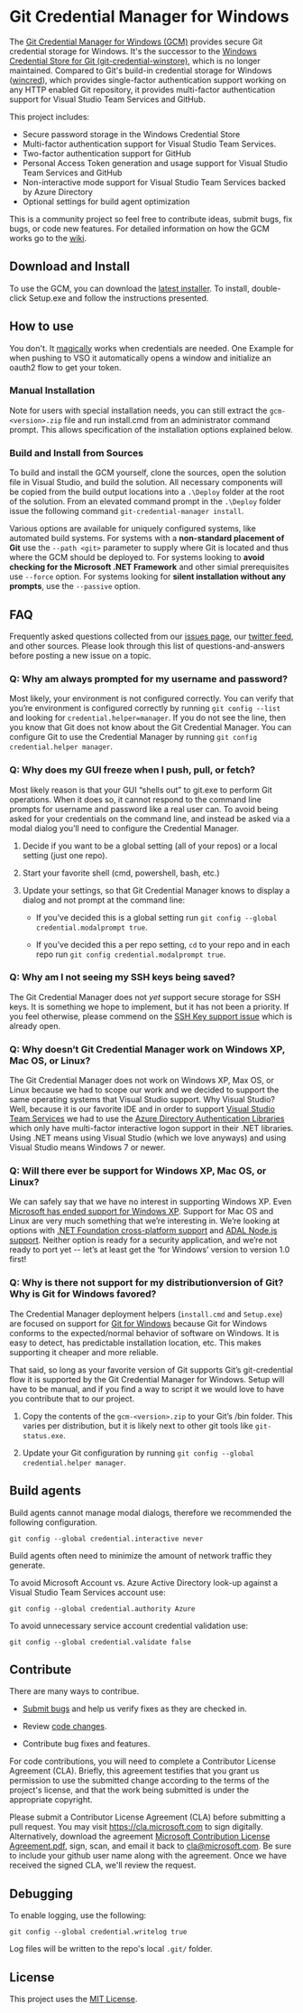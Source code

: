 Git Credential Manager for Windows
==================================

The [Git Credential Manager for Windows (GCM)](<https://github.com/Microsoft/Git-Credential-Manager-for-Windows>) provides secure Git credential storage for Windows. It's the successor to the [Windows Credential Store for Git (git-credential-winstore)](<https://gitcredentialstore.codeplex.com/>), which is no longer maintained. Compared to Git's build-in credential storage for Windows ([wincred](<https://git-scm.com/book/en/v2/Git-Tools-Credential-Storage>)), which provides single-factor authentication support working on any HTTP enabled Git repository, it provides multi-factor authentication support for Visual Studio Team Services and GitHub.

This project includes:

 * Secure password storage in the Windows Credential Store
 * Multi-factor authentication support for Visual Studio Team Services.
 * Two-factor authentication support for GitHub
 * Personal Access Token generation and usage support for Visual Studio Team Services and GitHub
 * Non-interactive mode support for Visual Studio Team Services backed by Azure Directory
 * Optional settings for build agent optimization

This is a community project so feel free to contribute ideas, submit bugs, fix bugs, or code new features. For detailed information on how the GCM works go to the [wiki](https://github.com/Microsoft/Git-Credential-Manager-for-Windows/wiki/How-the-Git-Credential-Managers-works).

## Download and Install ##

To use the GCM, you can download the [latest installer](<https://github.com/Microsoft/Git-Credential-Manager-for-Windows/releases/latest>). To install, double-click Setup.exe and follow the instructions presented.

## How to use ##

You don't. It [magically](<https://github.com/Microsoft/Git-Credential-Manager-for-Windows/issues/31>) works when credentials are needed. One Example for when pushing to VSO it automatically opens a window and initialize an oauth2 flow to get your token. 

### Manual Installation

Note for users with special installation needs, you can still extract the `gcm-<version>.zip` file and run install.cmd from an administrator command prompt. This allows specification of the installation options explained below.

### Build and Install from Sources

To build and install the GCM yourself, clone the sources, open the solution file in Visual Studio, and build the solution. All necessary components will be copied from the build output locations into a `.\Deploy` folder at the root of the solution. From an elevated command prompt in the `.\Deploy` folder issue the following command `git-credential-manager install`.

Various options are available for uniquely configured systems, like automated build systems. For systems with a **non-standard placement of Git** use the `--path <git>` parameter to supply where Git is located and thus where the GCM should be deployed to. For systems looking to **avoid checking for the Microsoft .NET Framework** and other simial prerequisites use `--force` option. For systems looking for **silent installation without any prompts**, use the `--passive` option.

## FAQ ##

Frequently asked questions collected from our [issues page](<https://github.com/Microsoft/Git-Credential-Manager-for-Windows/issues>), our [twitter feed](<https://twitter.com/microsoftgit>), and other sources. Please look through this list of questions-and-answers before posting a new issue on a topic.

### Q: Why am always prompted for my username and password?

Most likely, your environment is not configured correctly. You can verify that you’re environment is configured correctly by running `git config --list` and looking for `credential.helper=manager`. If you do not see the line, then you know that Git does not know about the Git Credential Manager. You can configure Git to use the Credential Manager by running `git config credential.helper manager`.

### Q: Why does my GUI freeze when I push, pull, or fetch?

Most likely reason is that your GUI “shells out” to git.exe to perform Git operations. When it does so, it cannot respond to the command line prompts for username and password like a real user can. To avoid being asked for your credentials on the command line, and instead be asked via a modal dialog you’ll need to configure the Credential Manager.

 1. Decide if you want to be a global setting (all of your repos) or a local setting (just one repo).
 
 2. Start your favorite shell (cmd, powershell, bash, etc.)
 
 3. Update your settings, so that Git Credential Manager knows to display a dialog and not prompt at the command line:
 
    * If you’ve decided this is a global setting run `git config --global credential.modalprompt true`.
    
    * If you’ve decided this a per repo setting, `cd` to your repo and in each repo run `git config credential.modalprompt true`.

### Q: Why am I not seeing my SSH keys being saved?

The Git Credential Manager does not *yet* support secure storage for SSH keys. It is something we hope to implement, but it has not been a priority. If you feel otherwise, please commend on the [SSH Key support issue](<https://github.com/Microsoft/Git-Credential-Manager-for-Windows/issues/25>) which is already open.

### Q: Why doesn’t Git Credential Manager work on Windows XP, Mac OS, or Linux?

The Git Credential Manager does not work on Windows XP, Max OS, or Linux because we had to scope our work and we decided to support the same operating systems that Visual Studio support. Why Visual Studio? Well, because it is our favorite IDE and in order to support [Visual Studio Team Services](<https://www.visualstudio.com/en-us/products/visual-studio-team-services-vs.aspx>) we had to use the [Azure Directory Authentication Libraries](<https://github.com/AzureAD>) which only have multi-factor interactive logon support in their .NET libraries. Using .NET means using Visual Studio (which we love anyways) and using Visual Studio means Windows 7 or newer.

### Q: Will there ever be support for Windows XP, Mac OS, or Linux?

We can safely say that we have no interest in supporting Windows XP. Even [Microsoft has ended support for Windows XP](<http://windows.microsoft.com/en-us/windows/end-support-help>). Support for Mac OS and Linux are very much something that we’re interesting in. We’re looking at options with [.NET Foundation cross-platform support](<https://github.com/dotnet>) and [ADAL Node.js support](<https://github.com/AzureAD/azure-activedirectory-library-for-nodejs>). Neither option is ready for a security application, and we’re not ready to port yet -- let’s at least get the ‘for Windows’ version to version 1.0 first!

### Q: Why is there not support for my distributionversion of Git? Why is Git for Windows favored?

The Credential Manager deployment helpers (`install.cmd` and `Setup.exe`) are focused on support for [Git for Windows](<https://github.com/git-for-windows>) because Git for Windows conforms to the expected/normal behavior of software on Windows. It is easy to detect, has predictable installation location, etc. This makes supporting it cheaper and more reliable.

That said, so long as your favorite version of Git supports Git’s git-credential flow it is supported by the Git Credential Manager for Windows. Setup will have to be manual, and if you find a way to script it we would love to have you contribute that to our project.

 1. Copy the contents of the `gcm-<version>.zip` to your Git’s /bin folder. This varies per distribution, but it is likely next to other git tools like `git-status.exe`.
 
 2. Update your Git configuration by running `git config --global credential.helper manager`.

## Build agents ##

Build agents cannot manage modal dialogs, therefore we recommended the following configuration.

```
git config --global credential.interactive never
```

Build agents often need to minimize the amount of network traffic they generate.

To avoid Microsoft Account vs. Azure Active Directory look-up against a Visual Studio Team Services account use:

```
git config --global credential.authority Azure
```

To avoid unnecessary service account credential validation use:

```
git config --global credential.validate false
```

## Contribute ##

There are many ways to contribue.

 * [Submit bugs](<https://github.com/Microsoft/Git-Credential-Manager-for-Windows/issues>) and help us verify fixes as they are checked in.
 
 * Review [code changes](<https://github.com/Microsoft/Git-Credential-Manager-for-Windows/pulls>).
 
 * Contribute bug fixes and features.

For code contributions, you will need to complete a Contributor License Agreement (CLA). Briefly, this agreement testifies that you grant us permission to use the submitted change according to the terms of the project's license, and that the work being submitted is under the appropriate copyright.

Please submit a Contributor License Agreement (CLA) before submitting a pull request. You may visit https://cla.microsoft.com to sign digitally. Alternatively, download the agreement [Microsoft Contribution License Agreement.pdf](<https://cla.microsoft.com/cladoc/microsoft-contribution-license-agreement.pdf>), sign, scan, and email it back to <cla@microsoft.com>. Be sure to include your github user name along with the agreement. Once we have received the signed CLA, we'll review the request.

## Debugging ##

To enable logging, use the following:

```
git config --global credential.writelog true
```

Log files will be written to the repo's local `.git/` folder.

## License ##

This project uses the [MIT License](<https://github.com/Microsoft/Git-Credential-Manager-for-Windows/blob/master/LICENSE.txt>).
